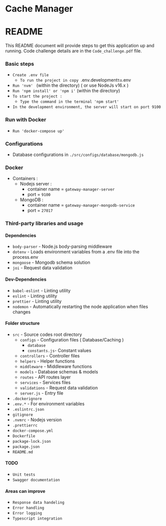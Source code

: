 # Cache Manager

# README #
This README document will provide steps to get this application up and running.
Code challenge details are in the `Code_challenge.pdf` file.

### Basic steps ###
- `Create .env file`
  - `To run the project in copy `.env.development` to `.env
- `Run 'nvm' ` (within the directory) ( or use NodeJs v16.x )
- `Run 'npm install' or 'npm i'` (within the directory)
- `To start the project :`
  - `Type the command in the terminal 'npm start'`
- `In the development environment, the server will start on port 9100`

### Run with Docker ###
- `Run 'docker-compose up'`

### Configurations ###

- Database configurations in `./src/configs/database/mongodb.js`

### Docker ###

- Containers :
  - Nodejs server :
    - container name  = `gateway-manager-server`
    - port            = `9100`
  - MongoDB :
    - container name  = `gateway-manager-mongodb-service`
    - port            = `27017`

### Third-party libraries and usage ###

#### Dependencies ####

* `body-parser`         - Node.js body-parsing middleware
* `dotenv`              - Loads environment variables from a .env file into the process.env
* `mongoose`            - Mongodb schema solution
* `joi`                 - Request data validation

#### Dev-Dependencies ####

* `babel-eslint`  - Linting utility
* `eslint`        - Linting utility
* `prettier`      - Linting utility
* `nodemon`       - Automatically restarting the node application when files changes

#### Folder structure ####

* `src`             - Source codes root directory
  * `configs`       - Configuration files ( Database/Caching )
    * `database`
    * `constants.js`- Constant values
  * `controllers`   - Controller files
  * `helpers`       - Helper functions
  * `middleware`    - Middleware functions
  * `models`        - Database schemas & models
  * `routes`        - API routes layer
  * `services`      - Services files
  * `validations`   - Request data validation
  * `server.js`     - Entry file
* `.dockerignore`
* `.env.*`          - For environment variables
* `.eslintrc.json`
* `gitignore`
* `.nvmrc`          - Nodejs version
* `.prettierrc`
* `docker-compose.yml`
* `Dockerfile`
* `package-lock.json`
* `package.json`
* `README.md`


#### TODO ####
* `Unit tests`
* `Swagger documentation`

#### Areas can improve ####
* `Response data handeling`
* `Error handling`
* `Error logging`
* `Typescript integration`